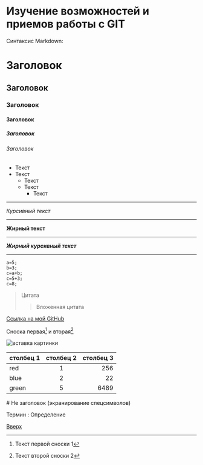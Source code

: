 # Изучение возможностей и приемов работы с GIT

<a id="up"></a>
Синтаксис Markdown:
# Заголовок
## Заголовок
### Заголовок
#### Заголовок
##### Заголовок
###### Заголовок
* Текст
* Текст
    * Текст
    * Текст
        * Текст
---
_Курсивный текст_
___
__Жирный текст__
***
___Жирный курсивный текст___
___
```
a=5;
b=3;
c=a+b;
c=5+3;
c=8;
```
> Цитата
>> Вложенная цитата

[Ссылка на мой GitHub](https://github.com/Ivlev-Denis/gittest)

Сноска первая[^1] и вторая[^2]

[^1]: Текст первой сноски 1
[^2]: Текст второй сноски 2

![вставка картинки](https://storage.yandexcloud.net/moskvichmag/uploads/2022/10/rostics1.jpg)

столбец 1 | столбец 2 | столбец 3
:---------|:---------:|-----------:
red | 1 | 256
blue | 2 | 22
green | 5 | 6489

\# Не заголовок (экранирование спецсимволов)

Термин
: Определение

[Вверх](#up)